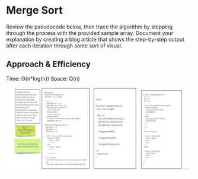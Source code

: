 # Merge Sort

Review the pseudocode below, then trace the algorithm by stepping through the process with the provided sample array. Document your explanation by creating a blog article that shows the step-by-step output after each iteration through some sort of visual.

## Approach & Efficiency

Time: O(n*log(n)) Space: O(n)

![whiteboard](../assest/challenge27.jpg)
